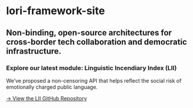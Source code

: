 # lori-framework-site
Non-binding, open-source architectures for cross-border tech collaboration and democratic infrastructure.
---

### Explore our latest module: Linguistic Incendiary Index (LII)

We’ve proposed a non-censoring API that helps reflect the social risk of emotionally charged public language.

[→ View the LII GitHub Repository](https://github.com/frameworklori/LII-Framework)
